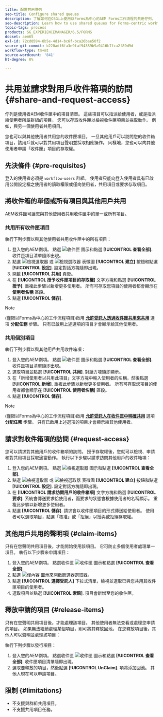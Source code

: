 ```yaml
---
title: 配置共用隊列
seo-title: Configure shared queues
description: 了解如何在OSGi上使用以Forms為中心的AEM Forms工作流程的共用佇列。
seo-description: Learn how to use shared queues for Forms-centric workflows on AEM Forms on OSGi.
topic-tags: process
products: SG_EXPERIENCEMANAGER/6.5/FORMS
docset: aem65
exl-id: 72cd0594-8b5e-4d14-bc6f-bca26bae50f2
source-git-commit: b220adf6fa3e9faf94389b9a9416b7fca2f89d9d
workflow-type: tm+mt
source-wordcount: '841'
ht-degree: 0%

---
```


# 共用並請求對用戶收件箱項的訪問 {#share-and-request-access}

佇列是使用者AEM收件匣中的項目清單。 這些項目可以指派給使用者，或是指派給使用者所屬群組的項目。 您可以存取收件匣以檢視收件匣項目並採取動作。 例如，與另一個使用者共用項目。

您也可以與其他使用者共用您的收件匣項目。 一旦其他用戶可以訪問您的收件箱項目，該用戶就可以對共用項目聲明並採取相應操作。 同樣地，您也可以向其他使用者申請「收件匣」項目的存取權。

## 先決條件 {#pre-requisites}

登入的使用者必須是 `workflow-users` 群組。 使用者只能向登入使用者具有已啟用公開設定檔之使用者的讀取權限或僅向使用者，共用項目或要求存取項目。

## 將收件箱的單個或所有項目與其他用戶共用

AEM收件匣可讓您與其他使用者共用收件匣中的單一或所有項目。

### 共用所有收件匣項目

執行下列步驟以與其他使用者共用收件匣中的所有項目：

1. 登入您的AEM例項。 點選 ![收件匣](assets/bell.svg) 圖示和點選 **[!UICONTROL 查看全部]**. 收件匣項目清單隨即出現。
1. 點選 ![檢視選取器](assets/viewlist.svg) 或 ![檢視選取器](assets/calendar.svg) 表徵圖 **[!UICONTROL 建立]** 按鈕和點選 **[!UICONTROL 設定]**. 設定對話方塊隨即出現。
1. 開啟 **[!UICONTROL 共用]** 頁簽。
1. 在 **[!UICONTROL 授予收件匣項目的存取權]** 文字方塊和點選 **[!UICONTROL 授予]**. 重複此步驟以新增更多使用者。 所有可存取您項目的使用者都會顯示在 **使用者名稱** 區段。
1. 點選 **[!UICONTROL 儲存]**.

>[!NOTE]
>
>(僅限以Forms為中心的工作流程項目)啟用 **[允許受託人透過收件匣共用來共用](aem-forms-workflow-step-reference.md)** 選項 **分配任務** 步驟。 只有已啟用上述選項的項目才會顯示給其他使用者。

### 共用個別項目

執行下列步驟以與其他用戶共用收件箱項：

1. 登入您的AEM例項。 點選 ![收件匣](assets/bell.svg) 圖示和點選 **[!UICONTROL 查看全部]**. 收件匣項目清單隨即出現。
1. 選取項目並點選 **[!UICONTROL 共用]**. 對話方塊隨即顯示。
1. 在「新增使用者以共用此項目」文字方塊中輸入使用者的名稱，然後點選 **[!UICONTROL 新增]**. 重複此步驟以新增更多使用者。 所有可存取您項目的使用者都會顯示在 **[!UICONTROL 使用者名稱]** 區段。
1. 點選 **[!UICONTROL 儲存]**.


>[!NOTE]
>
>(僅限以Forms為中心的工作流程項目)啟用 **[允許受託人在收件匣中明確共用](aem-forms-workflow-step-reference.md)** 選項 **分配任務** 步驟。 只有已啟用上述選項的項目才會顯示給其他使用者。

## 請求對收件箱項的訪問 {#request-access}

您可以請求對其他用戶的收件箱項的訪問。 授予存取權後，您就可以檢視、申請和對共用項目採取適當動作。 執行以下步驟以請求訪問其他用戶的收件箱項：

1. 登入您的AEM例項。 點選 ![檢視選取器](assets/bell.svg) 圖示和點選 **[!UICONTROL 查看全部]**.
1. 點選 ![檢視選取器](assets/viewlist.svg) 或 ![檢視選取器](assets/calendar.svg) 表徵圖 **[!UICONTROL 建立]** 按鈕和點選 **[!UICONTROL 設定]**. 設定對話方塊隨即出現。
1. 在 **[!UICONTROL 請求訪問用戶的收件箱項]** 文字方塊和點選 **[!UICONTROL 要求]**. 系統會傳送要求給使用者，而要求的狀態會根據使用者的名稱顯示。 重複此步驟以新增更多使用者。
1. 點選 **[!UICONTROL 儲存]**. 請求會以收件匣項目的形式傳送給使用者。 使用者可以選取項目，點選「核准」或「拒絕」以授與或拒絕存取權。


## 其他用戶共用的聲明項 {#claim-items}

只有在您聲明共用項目後，才能開始使用該項目。 它可防止多個使用者處理單一項目。 執行以下步驟來申請項目：

1. 登入您的AEM例項。 點選收件匣 ![收件匣](assets/bell.svg) 圖示和點選 **[!UICONTROL 查看全部]**.
1. 點選 ![僅內容](assets/railleft.svg) 圖示來開啟篩選器選取器。
1. 點選 **[!UICONTROL 選擇受託人]** 下拉式清單，檢視並選取已與您共用其收件匣項目的使用者。
1. 選取項目並點選 **[!UICONTROL 索賠]**. 項目會新增至您的收件匣。

## 釋放申請的項目 {#release-items}

只有在您聲明共用項目後，才能處理該項目。 其他使用者無法查看或處理您申請的項目。 如果無法繼續處理某個項目，則可將其釋放回池。   在您釋放項目後，其他人可以聲明並處理該項目：

執行下列步驟以發行項目：

1. 登入您的AEM例項。 點選收件匣 ![收件匣](assets/bell.svg) 圖示和點選 **[!UICONTROL 查看全部]**. 收件匣項目清單隨即出現。
1. 選取要釋放的項目，然後點選 **[!UICONTROL UnClaim]**. 項將添加回池。 其他人現在可以申請項目。

## 限制 {#limitations}

* 不支援與群組共用項目。
* 不支援共用項目任務。
